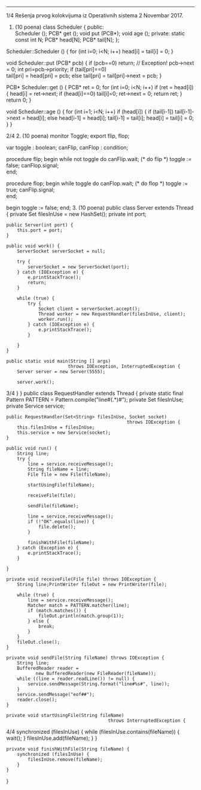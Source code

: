 --------------------------------------------------------------------------------


1/4 
Rešenja prvog kolokvijuma iz Operativnih sistema 2 
Novembar 2017. 
1. (10 poena) 
class Scheduler { 
public:  
  Scheduler (); 
  PCB* get (); 
  void put (PCB*); 
  void age (); 
private: 
  static const int N; 
  PCB* head[N]; 
  PCB* tail[N]; 
}; 
 
Scheduler::Scheduler () { 
  for (int i=0; i<N; i++) 
    head[i] = tail[i] = 0; 
} 
 
void Scheduler::put (PCB* pcb) { 
  if (pcb==0) return; // Exception! 
  pcb->next = 0; 
  int pri=pcb->priority; 
  if (tail[pri]==0)  
    tail[pri] = head[pri] = pcb; 
  else 
    tail[pri] = tail[pri]->next = pcb; 
} 
 
PCB* Scheduler::get () { 
  PCB* ret = 0; 
  for (int i=0; i<N; i++) 
    if (ret = head[i]) { 
      head[i] = ret->next; 
      if (head[i]==0) tail[i]=0; 
      ret->next = 0; 
      return ret; 
    } 
  return 0; 
} 
 
void Scheduler::age () { 
  for (int i=1; i<N; i++) 
    if (head[i]) { 
      if (tail[i-1]) 
        tail[i-1]->next = head[i]; 
      else 
        head[i-1] = head[i]; 
      tail[i-1] = tail[i]; 
      head[i] = tail[i] = 0; 
    } 
} 

2/4 
2. (10 poena) 
monitor Toggle; 
export flip, flop; 
 
  var 
    toggle : boolean; 
    canFlip, canFlop : condition; 
 
procedure flip; 
begin 
  while not toggle do canFlip.wait; 
  (* do flip *) 
  toggle := false; 
  canFlop.signal;   
end; 
 
procedure flop; 
begin 
  while toggle do canFlop.wait; 
  (* do flop *) 
  toggle := true; 
  canFlip.signal;   
end; 
 
begin 
  toggle := false; 
end; 
3. (10 poena) 
public class Server extends Thread { 
    private Set<String> filesInUse = new HashSet<String>(); 
    private int port; 
 
    public Server(int port) { 
        this.port = port; 
    } 
 
    public void work() { 
        ServerSocket serverSocket = null; 
 
        try { 
            serverSocket = new ServerSocket(port); 
        } catch (IOException e) { 
            e.printStackTrace(); 
            return; 
        } 
 
        while (true) { 
            try { 
                Socket client = serverSocket.accept(); 
                Thread worker = new RequestHandler(filesInUse, client); 
                worker.run(); 
            } catch (IOException e) { 
                e.printStackTrace(); 
            } 
 
        } 
    } 
 
    public static void main(String [] args)  
                           throws IOException, InterruptedException { 
        Server server = new Server(5555); 
 
        server.work(); 

3/4 
    } 
} 
public class RequestHandler extends Thread { 
    private static final Pattern PATTERN = Pattern.compile("line#(.*)#"); 
    private Set<String> filesInUse; 
    private Service service; 
 
    public RequestHandler(Set<String> filesInUse, Socket socket)  
                                                 throws IOException { 
        this.filesInUse = filesInUse; 
        this.service = new Service(socket); 
    } 
 
    public void run() { 
        String line; 
        try { 
            line = service.receiveMessage(); 
            String fileName = line; 
            File file = new File(fileName); 
 
            startUsingFile(fileName); 
 
            receiveFile(file); 
 
            sendFile(fileName); 
 
            line = service.receiveMessage(); 
            if (!"OK".equals(line)) { 
                file.delete(); 
            } 
 
            finishWithFile(fileName); 
        } catch (Exception e) { 
            e.printStackTrace(); 
        } 
 
    } 
 
    private void receiveFile(File file) throws IOException { 
        String line;PrintWriter fileOut = new PrintWriter(file); 
 
        while (true) { 
            line = service.receiveMessage(); 
            Matcher match = PATTERN.matcher(line); 
            if (match.matches()) { 
                fileOut.println(match.group(1)); 
            } else { 
                break; 
            } 
        } 
        fileOut.close(); 
    } 
 
    private void sendFile(String fileName) throws IOException { 
        String line; 
        BufferedReader reader =  
               new BufferedReader(new FileReader(fileName)); 
        while ((line = reader.readLine()) != null) { 
            service.sendMessage(String.format("line#%s#", line)); 
        } 
        service.sendMessage("eof##"); 
        reader.close(); 
    } 
 
    private void startUsingFile(String fileName)  
                                          throws InterruptedException { 

4/4 
        synchronized (filesInUse) { 
            while (filesInUse.contains(fileName)) { 
                wait(); 
            } 
            filesInUse.add(fileName); 
        } 
    } 
 
    private void finishWithFile(String fileName) { 
        synchronized (filesInUse) { 
            filesInUse.remove(fileName); 
        } 
    } 
} 
 